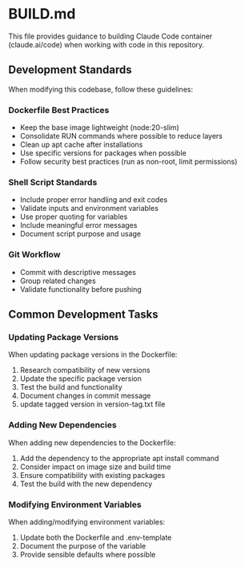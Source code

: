 # BUILD.md

This file provides guidance to building Claude Code container (claude.ai/code) when working with code in this repository.

## Development Standards

When modifying this codebase, follow these guidelines:

### Dockerfile Best Practices

- Keep the base image lightweight (node:20-slim)
- Consolidate RUN commands where possible to reduce layers
- Clean up apt cache after installations
- Use specific versions for packages when possible
- Follow security best practices (run as non-root, limit permissions)

### Shell Script Standards

- Include proper error handling and exit codes
- Validate inputs and environment variables
- Use proper quoting for variables
- Include meaningful error messages
- Document script purpose and usage

### Git Workflow

- Commit with descriptive messages
- Group related changes
- Validate functionality before pushing

## Common Development Tasks

### Updating Package Versions

When updating package versions in the Dockerfile:
1. Research compatibility of new versions
2. Update the specific package version
3. Test the build and functionality
4. Document changes in commit message
5. update tagged version in version-tag.txt file

### Adding New Dependencies

When adding new dependencies to the Dockerfile:
1. Add the dependency to the appropriate apt install command
2. Consider impact on image size and build time
3. Ensure compatibility with existing packages
4. Test the build with the new dependency

### Modifying Environment Variables

When adding/modifying environment variables:
1. Update both the Dockerfile and .env-template
2. Document the purpose of the variable
3. Provide sensible defaults where possible
